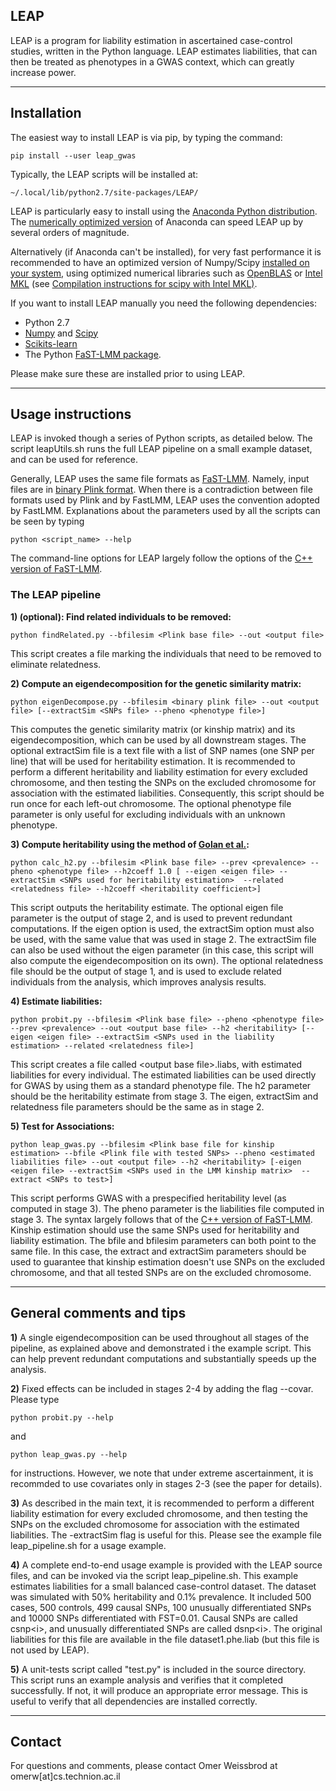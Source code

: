 LEAP
----------------

LEAP is a program for liability estimation in ascertained case-control studies, written in the Python language.
LEAP estimates liabilities, that can then be treated as phenotypes in a GWAS context, which can greatly increase power.


------------------
Installation
------------------
The easiest way to install LEAP is via pip, by typing the command:
```shell
pip install --user leap_gwas
```

Typically, the LEAP scripts will be installed at:
```
~/.local/lib/python2.7/site-packages/LEAP/
```

LEAP is particularly easy to install using the [Anaconda Python distribution](https://store.continuum.io/cshop/anaconda). The [numerically optimized version](http://continuum.io/blog/mkl-optimizations) of Anaconda can speed LEAP up by several orders of magnitude.

Alternatively (if Anaconda can't be installed), for very fast performance it is recommended to have an optimized version of Numpy/Scipy [installed on your system](http://www.scipy.org/scipylib/building), using optimized numerical libraries such as [OpenBLAS](http://www.openblas.net) or [Intel MKL](https://software.intel.com/en-us/intel-mkl) (see [Compilation instructions for scipy with Intel MKL)](https://software.intel.com/en-us/articles/numpyscipy-with-intel-mkl). 

If you want to install LEAP manually you need the following dependencies:
* Python 2.7
* [Numpy](http://www.numpy.org/) and [Scipy](http://www.scipy.org/)
* [Scikits-learn](http://scikit-learn.org/stable/)
* The Python [FaST-LMM package](https://github.com/MicrosoftGenomics/FaST-LMM).

Please make sure these are installed prior to using LEAP.
 
 
------------------
Usage instructions
----------------------
LEAP is invoked though a series of Python scripts, as detailed below.
The script leapUtils.sh runs the full LEAP pipeline on a small example dataset, and can be used for reference.
 
Generally, LEAP uses the same file formats as [FaST-LMM](https://github.com/MicrosoftGenomics/FaST-LMM).
Namely, input files are in [binary Plink format](http://pngu.mgh.harvard.edu/~purcell/plink/data.shtml#bed).
When there is a contradiction between file formats used by Plink and by FastLMM, LEAP uses the convention adopted by FastLMM.
Explanations about the parameters used by all the scripts can be seen by typing
```
python <script_name> --help
```

The command-line options for LEAP largely follow the options of the [C++ version of 
FaST-LMM](http://research.microsoft.com/en-us/projects/fastlmm/).
 
 
### The LEAP pipeline
**1) (optional): Find related individuals to be removed:**
```
python findRelated.py --bfilesim <Plink base file> --out <output file>
```
 This script creates a file marking the individuals that need to be removed to eliminate relatedness.
 
 **2) Compute an eigendecomposition for the genetic similarity matrix:**
```
python eigenDecompose.py --bfilesim <binary plink file> --out <output file> [--extractSim <SNPs file> --pheno <phenotype file>]
```
This computes the genetic similarity matrix (or kinship matrix) and its eigendecomposition, which can be used by all downstream stages. The optional extractSim file is a text file with a list of SNP names (one SNP per line) that will be used for heritability estimation. It is recommended to perform a different heritability and liability estimation for every excluded chromosome, and then testing the SNPs on the excluded chromosome for association with the estimated liabilities. Consequently, this script should be run once for each left-out chromosome.
The optional phenotype file parameter is only useful for excluding individuals with an unknown phenotype.

 
**3) Compute heritability using the method of [Golan et al.](http://www.pnas.org/content/111/49/E5272.long):**
```
python calc_h2.py --bfilesim <Plink base file> --prev <prevalence> --pheno <phenotype file> --h2coeff 1.0 [ --eigen <eigen file> --extractSim <SNPs used for heritability estimation>  --related <relatedness file> --h2coeff <heritability coefficient>]
```
This script outputs the heritability estimate. The optional eigen file parameter is the output of stage 2, and is used to prevent redundant computations. If the eigen option is used, the extractSim option must also be used, with the same value that was used in stage 2. The extractSim file can also be used without the eigen parameter (in this case, this script will also compute the eigendecomposition on its own).
The optional relatedness file should be the output of stage 1, and is used to exclude related individuals from the analysis, which improves analysis results.

**4) Estimate liabilities:**
```
python probit.py --bfilesim <Plink base file> --pheno <phenotype file> --prev <prevalence> --out <output base file> --h2 <heritability> [--eigen <eigen file> --extractSim <SNPs used in the liability estimation> --related <relatedness file>]
```
This script creates a file called \<output base file\>.liabs, with estimated liabilities for every individual. The estimated liabilities can be used directly for GWAS by using them as a standard phenotype file. The h2 parameter should be the heritability estimate from stage 3. The eigen, extractSim and relatedness file parameters should be the same as in stage 2.

**5) Test for Associations:**
```
python leap_gwas.py --bfilesim <Plink base file for kinship estimation> --bfile <Plink file with tested SNPs> --pheno <estimated liabilities file> --out <output file> --h2 <heritability> [-eigen <eigen file> --extractSim <SNPs used in the LMM kinship matrix>  --extract <SNPs to test>]
```
This script performs GWAS with a prespecified heritability level (as computed in stage 3). The pheno parameter is the liabilities file computed in stage 3. The syntax largely follows that of the [C++ version of FaST-LMM](http://research.microsoft.com/en-us/projects/fastlmm/).
Kinship estimation should use the same SNPs used for heritability and liability estimation. The bfile and bfilesim parameters can both point to the same file. In this case, the extract and extractSim parameters should be used to guarantee that kinship estimation doesn't use SNPs on the excluded chromosome, and that all tested SNPs are on the excluded chromosome.
 
 
-----------------
General comments and tips
-------------------------
**1)** A single eigendecomposition can be used throughout all stages of the pipeline, as explained above and demonstrated i the example script. This can help prevent redundant computations and substantially speeds up the analysis.

**2)** Fixed effects can be included in stages 2-4 by adding the flag --covar.
Please type
```
python probit.py --help
```
and
```
python leap_gwas.py --help
```
for instructions. However, we note that under extreme ascertainment, it is recommded to use covariates only in stages 2-3 (see the paper for details).
 
**3)** As described in the main text, it is recommended to perform a different liability estimation for every excluded chromosome, and then testing the SNPs on the excluded chromosome for association with the estimated liabilities. The -extractSim flag is useful for this. Please see the example file leap_pipeline.sh for a usage example.
 
**4)** A complete end-to-end usage example is provided with the LEAP source files, and can be invoked via the script leap_pipeline.sh.
This example estimates liabilities for a small balanced case-control dataset.
The dataset was simulated with 50% heritability and  0.1% prevalence. It included 500 cases, 500 controls, 499 causal SNPs, 100 unusually differentiated SNPs and 10000 SNPs differentiated with FST=0.01. Causal SNPs are called csnp\<i\>, and unusually differentiated SNPs are called dsnp\<i\>. The original liabilities for this file are available in the file dataset1.phe.liab (but this file is not used by LEAP).
 
**5)** A unit-tests script called "test.py" is included in the source directory. This script runs an example analysis and verifies that it completed successfully. If not, it will produce an appropriate error message. This is useful to verify that all dependencies are installed correctly.

-----------------
Contact
---------
For questions and comments, please contact Omer Weissbrod at omerw[at]cs.technion.ac.il


